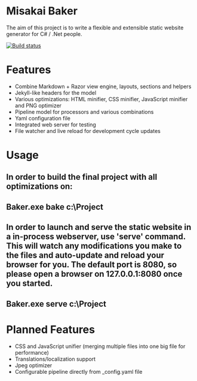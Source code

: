 Misakai Baker
=============

The aim of this project is to write a flexible and extensible static website generator for C# / .Net people.

[![Build status](https://ci.appveyor.com/api/projects/status/h89p713jb1fkuthv?svg=true)](https://ci.appveyor.com/project/Kelindar/misakai-baker)

Features
========
* Combine Markdown + Razor view engine, layouts, sections and helpers
* Jekyll-like headers for the model
* Various optimizations: HTML minifier, CSS minifier, JavaScript minifier and PNG optimizer
* Pipeline model for processors and various combinations
* Yaml configuration file
* Integrated web server for testing
* File watcher and live reload for development cycle updates
 

Usage
=====

In order to build the final project with all optimizations on:
---
Baker.exe bake c:\Project
---


In order to launch and serve the static website in a in-process webserver, use 'serve' command. This will watch any modifications you make to the files and auto-update and reload your browser for you. 
The default port is 8080, so please open a browser on 127.0.0.1:8080 once you started.
---
Baker.exe serve c:\Project
---

Planned Features
================
* CSS and JavaScript unifier (merging multiple files into one big file for performance)
* Translations/localization support
* Jpeg optimizer
* Configurable pipeline directly from _config.yaml file